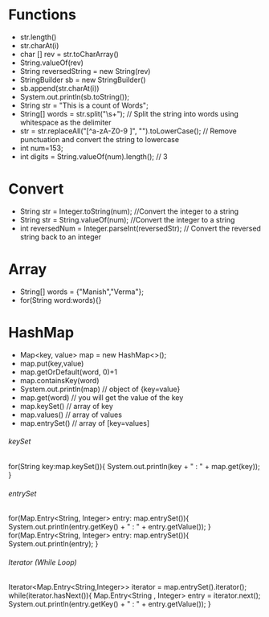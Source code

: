# Functions
- str.length()
- str.charAt(i)
- char [] rev = str.toCharArray()
- String.valueOf(rev)
- String reversedString = new String(rev)
- StringBuilder sb = new StringBuilder()
- sb.append(str.charAt(i))
- System.out.println(sb.toString());
- String str = "This is a count of Words";
- String[] words = str.split("\\s+");  // Split the string into words using whitespace as the delimiter
- str = str.replaceAll("[^a-zA-Z0-9 ]", "").toLowerCase(); // Remove punctuation and convert the string to lowercase
- int num=153;
- int digits = String.valueOf(num).length(); // 3

# Convert 
- String str = Integer.toString(num); //Convert the integer to a string
- String str = String.valueOf(num); //Convert the integer to a string
- int reversedNum = Integer.parseInt(reversedStr); // Convert the reversed string back to an integer

# Array
- String[] words = {"Manish","Verma"}; 
- for(String word:words){}


# HashMap
- Map<key, value> map = new HashMap<>();
- map.put(key,value)
- map.getOrDefault(word, 0)+1
- map.containsKey(word)
- System.out.println(map) // object of {key=value}
- map.get(word) // you will get the value of the key
- map.keySet() // array of key
- map.values() // array of values
- map.entrySet() // array of [key=values]
###### keySet
for(String key:map.keySet()){
    System.out.println(key + " : " + map.get(key));
}
###### entrySet
for(Map.Entry<String, Integer> entry: map.entrySet()){
    System.out.println(entry.getKey() + " : " + entry.getValue());
}
for(Map.Entry<String, Integer> entry: map.entrySet()){
    System.out.println(entry);
}
###### Iterator (While Loop)
Iterator<Map.Entry<String,Integer>> iterator = map.entrySet().iterator();
while(iterator.hasNext()){
    Map.Entry<String , Integer> entry = iterator.next();
    System.out.println(entry.getKey() + " : " + entry.getValue());
}
